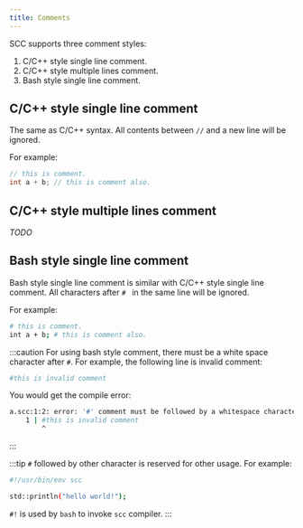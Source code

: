 ```yaml
---
title: Comments
---
```


SCC supports three comment styles:

1. C/C++ style single line comment.
1. C/C++ style multiple lines comment.
1. Bash style single line comment.

## C/C++ style single line comment

The same as C/C++ syntax. All contents between `//` and a new line will be ignored.

For example:

```cpp
// this is comment.
int a + b; // this is comment also.
```

## C/C++ style multiple lines comment

_TODO_

## Bash style single line comment

Bash style single line comment is similar with C/C++ style single line comment. All characters after
`# ` in the same line will be ignored.

For example:

```bash
# this is comment.
int a + b; # this is comment also.
```

:::caution
For using bash style comment, there must be a white space character after `#`. For example, the following
line is invalid comment:

```bash
#this is invalid comment
```

You would get the compile error:

```bash
a.scc:1:2: error: '#' comment must be followed by a whitespace character
    1 | #this is invalid comment
        ^
```
:::

:::tip
`#` followed by other character is reserved for other usage. For example:

```bash
#!/usr/bin/env scc

std::println("hello world!");
```

`#!` is used by `bash` to invoke `scc` compiler.
:::
